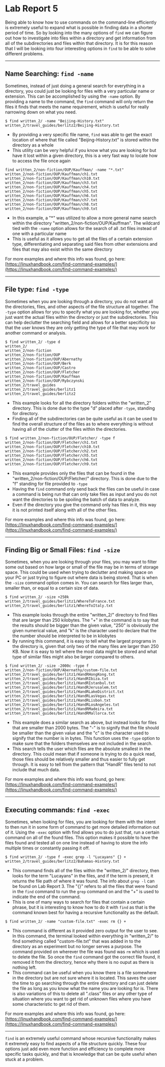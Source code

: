 # Lab Report 5

Being able to know how to use commands on the command-line efficiently is extremely useful to expand what is possible in finding data in a shorter period of time. So by looking into the many options of `find` we can figure out how to investigate into files within a directory and get information from all of the subdirectories and files within that directory. It is for this reason that I will be looking into four interesting options in `find` to be able to solve different problems.

---

## Name Searching: `find -name`

Sometimes, instead of just doing a general search for everything in a directory, you could just be looking for files with a very particular name or extension. This can be accomplished by using the `-name` option. By providing a name to the command, the `find` command will only return the files it finds that meets the name requirement, which is useful for really narrowing down on what you need.

```
$ find written_2/ -name "Beijing-History.txt"
written_2/travel_guides/berlitz2/Beijing-History.txt
```

* By providing a very specific file name, `find` was able to get the exact location of where that file called "Beijing-History.txt" is stored within the directory as a whole
* This utility can be very helpful if you know what you are looking for but have it lost within a given directory, this is a very fast way to locate how to access the file once again

```
find written_2/non-fiction/OUP/Kauffman/ -name "*.txt"
written_2/non-fiction/OUP/Kauffman/ch1.txt
written_2/non-fiction/OUP/Kauffman/ch10.txt
written_2/non-fiction/OUP/Kauffman/ch3.txt
written_2/non-fiction/OUP/Kauffman/ch4.txt
written_2/non-fiction/OUP/Kauffman/ch5.txt
written_2/non-fiction/OUP/Kauffman/ch6.txt
written_2/non-fiction/OUP/Kauffman/ch7.txt
written_2/non-fiction/OUP/Kauffman/ch8.txt
written_2/non-fiction/OUP/Kauffman/ch9.txt
```

* In this example, a "\*" was utilized to allow a more general name search within the directory "written_2/non-fiction/OUP/Kauffman". The wildcard tied with the `-name` option allows for the search of all .txt files instead of one with a particular name
* This is useful as it allows you to get all the files of a certain extension type, differentiating and separating said files from other extensions and files that may also exist within the same directory

For more examples and where this info was found, go here: [https://linuxhandbook.com/find-command-examples/](https://linuxhandbook.com/find-command-examples/)

---

## File type: `find -type`

Sometimes when you are looking through a directory, you do not want all the directories, files, and other aspects of the file structure all together. The `-type` option allows for you to specify what you are looking for, whether you just want the actual files within the directory or just the subdirectories. This can help declutter the searching field and allows for a better specificity so that the user knows they are only getting the type of file that may work for another command or analysis.

```
$ find written_2/ -type d
written_2/
written_2/non-fiction
written_2/non-fiction/OUP
written_2/non-fiction/OUP/Abernathy
written_2/non-fiction/OUP/Berk
written_2/non-fiction/OUP/Castro
written_2/non-fiction/OUP/Fletcher
written_2/non-fiction/OUP/Kauffman
written_2/non-fiction/OUP/Rybczynski
written_2/travel_guides
written_2/travel_guides/berlitz1
written_2/travel_guides/berlitz2
```

* This example looks for all the directory folders within the "written_2" directory. This is done due to the type "d" placed after `-type`, standing for directory.
* Finding all of the subdirectories can be quite useful as it can be used to find the overall structure of the files as to where everything is without having all of the clutter of the files within the directories.

```
$ find written_2/non-fiction/OUP/Fletcher/ -type f
written_2/non-fiction/OUP/Fletcher/ch1.txt
written_2/non-fiction/OUP/Fletcher/ch10.txt
written_2/non-fiction/OUP/Fletcher/ch2.txt
written_2/non-fiction/OUP/Fletcher/ch5.txt
written_2/non-fiction/OUP/Fletcher/ch6.txt
written_2/non-fiction/OUP/Fletcher/ch9.txt
```

* This example provides only the files that can be found in the "written_2/non-fiction/OUP/Fletcher/" directory. This is done due to the "f" standing for file provided to `-type`
* Having the `find` command only send back the files can be useful in case a command is being run that can only take files as input and you do not want the directories to be spoiling the batch of data to analyze. 
* Even if the directory you give the command only has files in it, this way it is not printed itself along with all of the other files.

For more examples and where this info was found, go here: [https://linuxhandbook.com/find-command-examples/](https://linuxhandbook.com/find-command-examples/)

---

## Finding Big or Small Files: `find -size`

Sometimes, when you are looking through your files, you may want to filter some out based on how large or small of the file may be in terms of storage space. This could be used when trying to declutter and making space on your PC or just trying to figure out where data is being stored. That is when the `-size` command option comes in. You can search for files larger than, smaller than, or equal to a certain size of data.

```
$ find written_2/ -size +250k
written_2/travel_guides/berlitz1/WhereToFrance.txt
written_2/travel_guides/berlitz1/WhereToItaly.txt
```

* This example looks through the entire "written_2/" directory to find files that are larger than 250 kilobytes. The "+" in the command is to say that the results should be bigger than the given value, "250" is obviously the given numerical value, and "k" is the character used to declare that the the number should be interpreted to be in kilobytes
* By running this command, it is easy to tell what the largest programs in the directory is, given that only two of the many files are larger than 250 KB. Now it is easy to tell where the most data might be stored and what type of similar files might also be larger compared to others.

```
$ find written_2/ -size -2000c -type f
written_2/non-fiction/OUP/Abernathy/custom-file.txt
written_2/travel_guides/berlitz1/HandRHongKong.txt
written_2/travel_guides/berlitz1/HandRIbiza.txt
written_2/travel_guides/berlitz1/HandRIstanbul.txt
written_2/travel_guides/berlitz1/HandRJerusalem.txt
written_2/travel_guides/berlitz1/HandRLakeDistrict.txt
written_2/travel_guides/berlitz1/HandRLasVegas.txt
written_2/travel_guides/berlitz1/HandRLisbon.txt
written_2/travel_guides/berlitz1/HandRLosAngeles.txt
written_2/travel_guides/berlitz1/HandRMadeira.txt
written_2/travel_guides/berlitz1/HandRMallorca.txt
```

* This example does a similar search as above, but instead looks for files that are smaller than 2000 bytes. The "-" is to signify that the file should be smaller than the given value and the "c" is the character used to signify that the number is in bytes. This function uses the `-type` option to make sure that the folders themselves are not included in the search.
* This search tells the user which files are the absolute smallest in the directory. This could mean that if someone is trying to do a quick read, those files should be relatively smaller and thus easier to fully get through. It is easy to tell from the pattern that "HandR" files tend to not include that much data.

For more examples and where this info was found, go here: [https://linuxhandbook.com/find-command-examples/](https://linuxhandbook.com/find-command-examples/)

---

## Executing commands: `find -exec`

Sometimes, when looking for files, you are looking for them with the intent to then run it in some form of command to get more detailed information out of it. Using the `-exec` option with find allows you to do just that, run a certain command on all of the found files. This option makes it possible to have the files found and tested all on one line instead of having to store the info multiple times or constantly passing it off.

```
$ find written_2/ -type f -exec grep -l "Lucayans" {} +
written_2/travel_guides/berlitz2/Bahamas-History.txt
```

* This command finds all of the files within the "written_2/" directory, then looks for the term "Lucayans" in the files, and if the term is present, it returns the file path of where it was found. The info about `grep -l` can be found on Lab Report 3. The "{}" refers to all the files that were found in the `find` command to run the `grep` command on and the "+" is used to indicate the end of the command.
* This is one of many ways to search for files that contain a certain phrase, but it is interesting to know how to do it with `find` as that is the command known best for having a recursive functionality as the default.

```
$ find written_2/ -name "custom-file.txt" -exec rm {} +
```

* This command is different as it provided zero output for the user to see. In this command, the terminal looked within everything in "written_2/" to find something called "custom-file.txt" that was added in to the directory as an experiment but no longer serves a purpose. The command provided on wherever the file was found was `rm` which is used to delete the file. So once the `find` command got the correct file found, it removed it from the directory, hence why there is no ouput as there is nothing left.
* This command can be useful when you know there is a file somewhere in the directory but are not sure where it is located. This saves the user the time to go searching through the entire directory and can just delete the file as long as you know what the name you are looking for is. There is also variations of this to delete all ".class" files or any other type of situation where you want to get rid of unknown files where you have some characteristic to get rid of them.

For more examples and where this info was found, go here: [https://linuxhandbook.com/find-command-examples/](https://linuxhandbook.com/find-command-examples/)

---

`find` is an extremely useful command whose recursive functionality makes it extremely easy to find aspects of a file structure quickly. These four options just add even more function and efficiency to complete more specific tasks quickly, and that is knowledge that can be quite useful when stuck at a problem.
